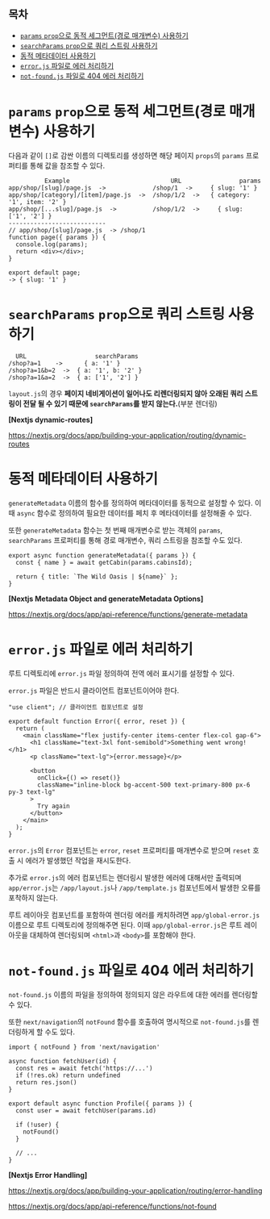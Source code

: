 <h2>목차</h2>

- [`params` `prop`으로 동적 세그먼트(경로 매개변수) 사용하기](#params-prop으로-동적-세그먼트경로-매개변수-사용하기)
- [`searchParams` `prop`으로 쿼리 스트링 사용하기](#searchparams-prop으로-쿼리-스트링-사용하기)
- [동적 메타데이터 사용하기](#동적-메타데이터-사용하기)
- [`error.js` 파일로 에러 처리하기](#errorjs-파일로-에러-처리하기)
- [`not-found.js` 파일로 404 에러 처리하기](#not-foundjs-파일로-404-에러-처리하기)

# `params` `prop`으로 동적 세그먼트(경로 매개변수) 사용하기

다음과 같이 `[]`로 감싼 이름의 디렉토리를 생성하면 해당 페이지 `props`의 `params` 프로퍼티를 통해 값을 참조할 수 있다.

```
          Example	                         URL	            params
app/shop/[slug]/page.js  ->             /shop/1  ->     { slug: '1' }
app/shop/[category]/[item]/page.js  ->  /shop/1/2  -> 	{ category: '1', item: '2' }
app/shop/[...slug]/page.js  -> 	        /shop/1/2  ->	  { slug: ['1', '2'] }
---------------------------
// app/shop/[slug]/page.js  -> /shop/1
function page({ params }) {
  console.log(params);
  return <div></div>;
}

export default page;
-> { slug: '1' }
```

# `searchParams` `prop`으로 쿼리 스트링 사용하기

```
  URL	                searchParams
/shop?a=1	 ->      { a: '1' }
/shop?a=1&b=2  ->  { a: '1', b: '2' }
/shop?a=1&a=2  ->  { a: ['1', '2'] }
```

`layout.js`의 경우 **페이지 네비게이션이 일어나도 리렌더링되지 않아 오래된 쿼리 스트링이 전달 될 수 있기 때문에 `searchParams`를 받지 않는다.**(부분 렌더링)

<!-- params도 마찬가지여야 되는거 아닌가? -->

**[Nextjs dynamic-routes]**

https://nextjs.org/docs/app/building-your-application/routing/dynamic-routes

# 동적 메타데이터 사용하기

`generateMetadata` 이름의 함수를 정의하여 메타데이터를 동적으로 설정할 수 있다. 이때 `async` 함수로 정의하여 필요한 데이터를 페치 후 메타데이터를 설정해줄 수 있다.

또한 `generateMetadata` 함수는 첫 번째 매개변수로 받는 객체의 `params`, `searchParams` 프로퍼티를 통해 경로 매개변수, 쿼리 스트링을 참조할 수도 있다.

```
export async function generateMetadata({ params }) {
  const { name } = await getCabin(params.cabinsId);

  return { title: `The Wild Oasis | ${name}` };
}
```

**[Nextjs Metadata Object and generateMetadata Options]**

https://nextjs.org/docs/app/api-reference/functions/generate-metadata

# `error.js` 파일로 에러 처리하기

루트 디렉토리에 `error.js` 파일 정의하여 전역 에러 표시기를 설정할 수 있다.

`error.js` 파일은 반드시 클라이언트 컴포넌트이어야 한다.

```
"use client"; // 클라이언트 컴포넌트로 설정

export default function Error({ error, reset }) {
  return (
    <main className="flex justify-center items-center flex-col gap-6">
      <h1 className="text-3xl font-semibold">Something went wrong!</h1>
      <p className="text-lg">{error.message}</p>

      <button
        onClick={() => reset()}
        className="inline-block bg-accent-500 text-primary-800 px-6 py-3 text-lg"
      >
        Try again
      </button>
    </main>
  );
}
```

<!--  -->

`error.js`의 `Error` 컴포넌트는 `error`, `reset` 프로퍼티를 매개변수로 받으며 `reset` 호출 시 에러가 발생했던 작업을 재시도한다.

추가로 `error.js`의 에러 컴포넌트는 렌더링시 발생한 에러에 대해서만 출력되며 `app/error.js`는 `/app/layout.js`나 `/app/template.js` 컴포넌트에서 발생한 오류를 포착하지 않는다.

루트 레이아웃 컴포넌트를 포함하여 렌더링 에러를 캐치하려면 `app/global-error.js` 이름으로 루트 디렉토리에 정의해주면 된다. 이때 `app/global-error.js`은 루트 레이아웃을 대체하여 렌더링되며 `<html>`과 `<body>`를 포함해야 한다.

# `not-found.js` 파일로 404 에러 처리하기

`not-found.js` 이름의 파일을 정의하여 정의되지 않은 라우트에 대한 에러를 렌더링할 수 있다.

또한 `next/navigation`의 `notFound` 함수를 호출하여 명시적으로 `not-found.js`를 렌더링하게 할 수도 있다.

```
import { notFound } from 'next/navigation'

async function fetchUser(id) {
  const res = await fetch('https://...')
  if (!res.ok) return undefined
  return res.json()
}

export default async function Profile({ params }) {
  const user = await fetchUser(params.id)

  if (!user) {
    notFound()
  }

  // ...
}
```

**[Nextjs Error Handling]**

https://nextjs.org/docs/app/building-your-application/routing/error-handling

https://nextjs.org/docs/app/api-reference/functions/not-found
